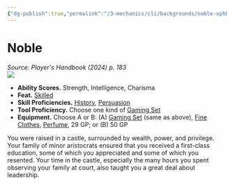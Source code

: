 ```yaml
---
{"dg-publish":true,"permalink":"/3-mechanics/cli/backgrounds/noble-xphb/","tags":["ttrpg-cli/background","ttrpg-cli/compendium/src/5e/xphb"],"created":"2025-02-22T12:02:28.394-05:00","updated":"2025-02-26T17:46:10.268-05:00"}
---
```


# Noble
*Source: Player's Handbook (2024) p. 183*  
![](3-Mechanics/CLI/backgrounds/img/noble.webp#right)

- **Ability Scores.** Strength, Intelligence, Charisma  
- **Feat.** [Skilled](3-Mechanics/CLI/feats/skilled-xphb.md)  
- **Skill Proficiencies.** [History](3-Mechanics/CLI/rules/skills.md#History), [Persuasion](3-Mechanics/CLI/rules/skills.md#Persuasion)  
- **Tool Proficiency.** Choose one kind of [Gaming Set](3-Mechanics/CLI/items/gaming-set-xphb.md)  
- **Equipment.** Choose A or B: (A) [Gaming Set](3-Mechanics/CLI/items/gaming-set-xphb.md) (same as above), [Fine Clothes](3-Mechanics/CLI/items/fine-clothes-xphb.md), [Perfume](3-Mechanics/CLI/items/perfume-xphb.md), 29 GP; or (B) 50 GP  

You were raised in a castle, surrounded by wealth, power, and privilege. Your family of minor aristocrats ensured that you received a first-class education, some of which you appreciated and some of which you resented. Your time in the castle, especially the many hours you spent observing your family at court, also taught you a great deal about leadership.